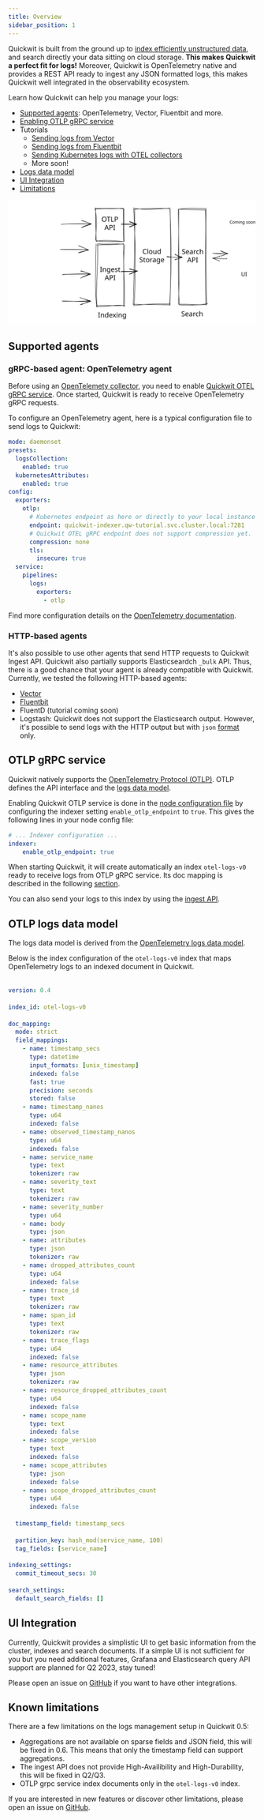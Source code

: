 ```yaml
---
title: Overview
sidebar_position: 1
---
```


Quickwit is built from the ground up to [index efficiently unstructured data](../guides/schemaless.md), and search directly your data sitting on cloud storage.
**This makes Quickwit a perfect fit for logs!**
Moreover, Quickwit is OpenTelemetry native and provides a REST API ready to ingest any JSON formatted logs, this makes Quickwit well integrated in the observability ecosystem.

Learn how Quickwit can help you manage your logs:

- [Supported agents](#supported-agents): OpenTelemetry, Vector, Fluentbit and more.
- [Enabling OTLP gRPC service](#otlp-grpc-service)
- Tutorials
  - [Sending logs from Vector](./send-logs-from-vector-to-quickwit.md)
  - [Sending logs from Fluentbit](./send-logs-from-vector-to-quickwit.md)
  - [Sending Kubernetes logs with OTEL collectors](./deploy-quickwit-otel-with-helm.md)
  - More soon!
- [Logs data model](#logs-data-model)
- [UI Integration](#ui-integration)
- [Limitations](#limitations)


![Quickwit Logs Management Overview](../assets/images/logs-management-overview.svg)


## Supported agents

### gRPC-based agent: OpenTelemetry agent

Before using an [OpenTelemety collector](https://opentelemetry.io/docs/collector/), you need to enable [Quickwit OTEL gRPC service](#otel-grpc-service).
Once started, Quickwit is ready to receive OpenTelemetry gRPC requests.

To configure an OpenTelemetry agent, here is a typical configuration file to send logs to Quickwit:

```yaml
mode: daemonset
presets:
  logsCollection:
    enabled: true
  kubernetesAttributes:
    enabled: true
config:
  exporters:
    otlp:
      # Kubernetes endpoint as here or directly to your local instance localhost:7281
      endpoint: quickwit-indexer.qw-tutorial.svc.cluster.local:7281
      # Quickwit OTEL gRPC endpoint does not support compression yet.
      compression: none
      tls:
        insecure: true
  service:
    pipelines:
      logs:
        exporters:
          - otlp
```

Find more configuration details on the [OpenTelemetry documentation](https://opentelemetry.io/docs/collector/configuration/).

### HTTP-based agents

It's also possible to use other agents that send HTTP requests to Quickwit Ingest API. Quickwit also partially supports Elasticseardch `_bulk` API. Thus, there is a good chance that your agent is already compatible with Quickwit.
Currently, we tested the following HTTP-based agents:

- [Vector](./send-logs-from-vector-to-quickwit.md)
- [Fluentbit](./send-logs-from-fluentbit-to-quickwit.md)
- FluentD (tutorial coming soon)
- Logstash: Quickwit does not support the Elasticsearch output. However, it's possible to send logs with the HTTP output but with `json` [format](https://www.elastic.co/guide/en/logstash/current/plugins-outputs-http.html) only.

## OTLP gRPC service

Quickwit natively supports the [OpenTelemetry Protocol (OTLP)](https://opentelemetry.io/docs/reference/specification/protocol/otlp/). OTLP defines the API interface and the [logs data model](#logs-data-model).

Enabling Quickwit OTLP service is done in the [node configuration file](/docs/configuration/node-config.md) by configuring the indexer setting `enable_otlp_endpoint` to `true`. This gives the following lines in your node config file:

```yaml title=node-config.yaml
# ... Indexer configuration ...
indexer:
    enable_otlp_endpoint: true
```

When starting Quickwit, it will create automatically an index `otel-logs-v0` ready to receive logs from OTLP gRPC service. Its doc mapping is described in the following [section](#otlp-logs-data-model).

You can also send your logs to this index by using the [ingest API](/docs/reference/rest-api.md#ingest-data-into-an-index).

## OTLP logs data model

The logs data model is derived from the [OpenTelemetry logs data model](https://opentelemetry.io/docs/reference/specification/logs/data-model/).

Below is the index configuration of the `otel-logs-v0` index that maps OpenTelemetry logs to an indexed document in Quickwit. 

```yaml

version: 0.4

index_id: otel-logs-v0

doc_mapping:
  mode: strict
  field_mappings:
    - name: timestamp_secs
      type: datetime
      input_formats: [unix_timestamp]
      indexed: false
      fast: true
      precision: seconds
      stored: false
    - name: timestamp_nanos
      type: u64
      indexed: false
    - name: observed_timestamp_nanos
      type: u64
      indexed: false
    - name: service_name
      type: text
      tokenizer: raw
    - name: severity_text
      type: text
      tokenizer: raw
    - name: severity_number
      type: u64
    - name: body
      type: json
    - name: attributes
      type: json
      tokenizer: raw
    - name: dropped_attributes_count
      type: u64
      indexed: false
    - name: trace_id
      type: text
      tokenizer: raw
    - name: span_id
      type: text
      tokenizer: raw
    - name: trace_flags
      type: u64
      indexed: false
    - name: resource_attributes
      type: json
      tokenizer: raw
    - name: resource_dropped_attributes_count
      type: u64
      indexed: false
    - name: scope_name
      type: text
      indexed: false
    - name: scope_version
      type: text
      indexed: false
    - name: scope_attributes
      type: json
      indexed: false
    - name: scope_dropped_attributes_count
      type: u64
      indexed: false

  timestamp_field: timestamp_secs

  partition_key: hash_mod(service_name, 100)
  tag_fields: [service_name]

indexing_settings:
  commit_timeout_secs: 30

search_settings:
  default_search_fields: []
```

## UI Integration

Currently, Quickwit provides a simplistic UI to get basic information from the cluster, indexes and search documents.
If a simple UI is not sufficient for you but you need additional features, Grafana and Elasticsearch query API support are planned for Q2 2023, stay tuned!

Please open an issue on [GitHub](https://github.com/quickwit-oss/quickwit) if you want to have other integrations.

## Known limitations

There are a few limitations on the logs management setup in Quickwit 0.5:
- Aggregations are not available on sparse fields and JSON field, this will be fixed in 0.6. This means that only the timestamp field can support aggregations.
- The ingest API does not provide High-Availibility and High-Durability, this will be fixed in Q2/Q3.
- OTLP grpc service index documents only in the `otel-logs-v0` index. 

If you are interested in new features or discover other limitations, please open an issue on [GitHub](https://github.com/quickwit-oss/quickwit).
